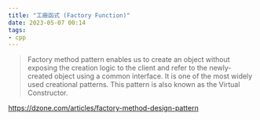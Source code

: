 ```yaml
---
title: "工廠函式 (Factory Function)"
date: 2023-05-07 00:14
tags:
- cpp
---
```

> Factory method pattern enables us to create an object without exposing the creation logic to the client and refer to the newly-created object using a common interface. It is one of the most widely used creational patterns.
> This pattern is also known as the Virtual Constructor.


https://dzone.com/articles/factory-method-design-pattern